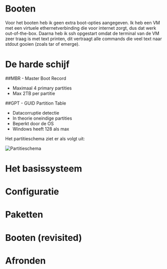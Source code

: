 # Booten
Voor het booten heb ik geen extra boot-opties aangegeven. Ik heb een VM met een virtuele ethernetverbinding die voor internet zorgt, dus dat werk out-of-the-box. Daarna heb ik ssh opgestart omdat de terminal van de VM zeer traag is met text printen, dit vertraagt alle commands die veel text naar stdout gooien (zoals tar of emerge).

# De harde schijf
##MBR - Master Boot Record
* Maximaal 4 primary partities
* Max 2TB per partitie

##GPT - GUID Partition Table
* Datacorruptie detectie
* In theorie oneindige partities
 * Beperkt door de OS
  * Windows heeft 128 als max

Het partitieschema ziet er als volgt uit:

![Partitieschema](http://cooledomeinnaam.nl/Partitieschema.png)

# Het basissysteem


# Configuratie


# Paketten


# Booten (revisited)


# Afronden
